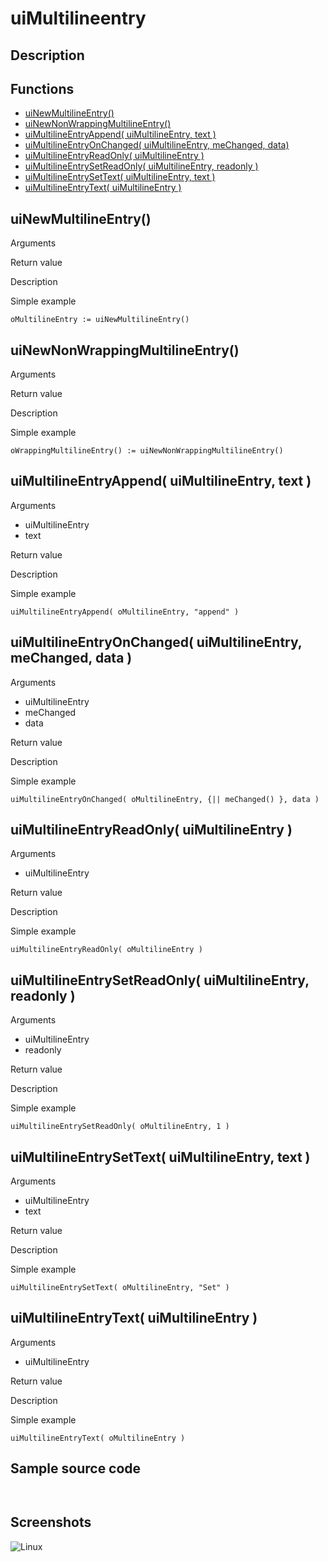 # **uiMultilineentry**

## Description

## Functions
- [uiNewMultilineEntry()](#uinewmultilineentry)
- [uiNewNonWrappingMultilineEntry()](#uinewnonwrappingmultilineentry)
- [uiMultilineEntryAppend( uiMultilineEntry, text )](#uimultilineentryappend-uimultilineentry-text)
- [uiMultilineEntryOnChanged( uiMultilineEntry, meChanged, data)](#uimultilineentryonchanged-uimultilineentry-mechanged-data)
- [uiMultilineEntryReadOnly( uiMultilineEntry )](#uimultilineentryreadonly-uimultilineentry)
- [uiMultilineEntrySetReadOnly( uiMultilineEntry, readonly )](#uimultilineentrysetreadonly-uimultilineentry-readonly)
- [uiMultilineEntrySetText( uiMultilineEntry, text )](#uimultilineentrysettext-uimultilineentry-text)
- [uiMultilineEntryText( uiMultilineEntry )](#uimultilineentrytext-uimultilineentry)

## uiNewMultilineEntry()
Arguments

Return value

Description

Simple example
```
oMultilineEntry := uiNewMultilineEntry()
```
## uiNewNonWrappingMultilineEntry()
Arguments

Return value

Description

Simple example
```
oWrappingMultilineEntry() := uiNewNonWrappingMultilineEntry()
```
## uiMultilineEntryAppend( uiMultilineEntry, text )
Arguments
- uiMultilineEntry
- text

Return value

Description

Simple example
```
uiMultilineEntryAppend( oMultilineEntry, "append" )
```
## uiMultilineEntryOnChanged( uiMultilineEntry, meChanged, data )
Arguments
- uiMultilineEntry
- meChanged
- data

Return value

Description

Simple example
```
uiMultilineEntryOnChanged( oMultilineEntry, {|| meChanged() }, data )
```
## uiMultilineEntryReadOnly( uiMultilineEntry )
Arguments
- uiMultilineEntry

Return value

Description

Simple example
```
uiMultilineEntryReadOnly( oMultilineEntry )
```
## uiMultilineEntrySetReadOnly( uiMultilineEntry, readonly )
Arguments
- uiMultilineEntry
- readonly

Return value

Description

Simple example
```
uiMultilineEntrySetReadOnly( oMultilineEntry, 1 )
```
## uiMultilineEntrySetText( uiMultilineEntry, text )
Arguments
- uiMultilineEntry
- text

Return value

Description

Simple example
```
uiMultilineEntrySetText( oMultilineEntry, "Set" )
```
## uiMultilineEntryText( uiMultilineEntry )
Arguments
- uiMultilineEntry

Return value

Description

Simple example
```
uiMultilineEntryText( oMultilineEntry )
```
## Sample source code
```


```
## Screenshots
![Linux](../tutorial/uiMultilineentry_Linux.png "With family Linux Elementary desktop Pantheon, based on GNOME")
